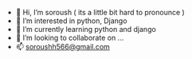 - 👋 Hi, I’m soroush ( its a little bit hard to pronounce )
- 👀 I’m interested in python, Django
- 🌱 I’m currently learning python and django 
- 💞️ I’m looking to collaborate on ...
- 📫 soroushh566@gmail.com

<!---
falnero/falnero is a ✨ special ✨ repository because its `README.md` (this file) appears on your GitHub profile.
You can click the Preview link to take a look at your changes.
--->
